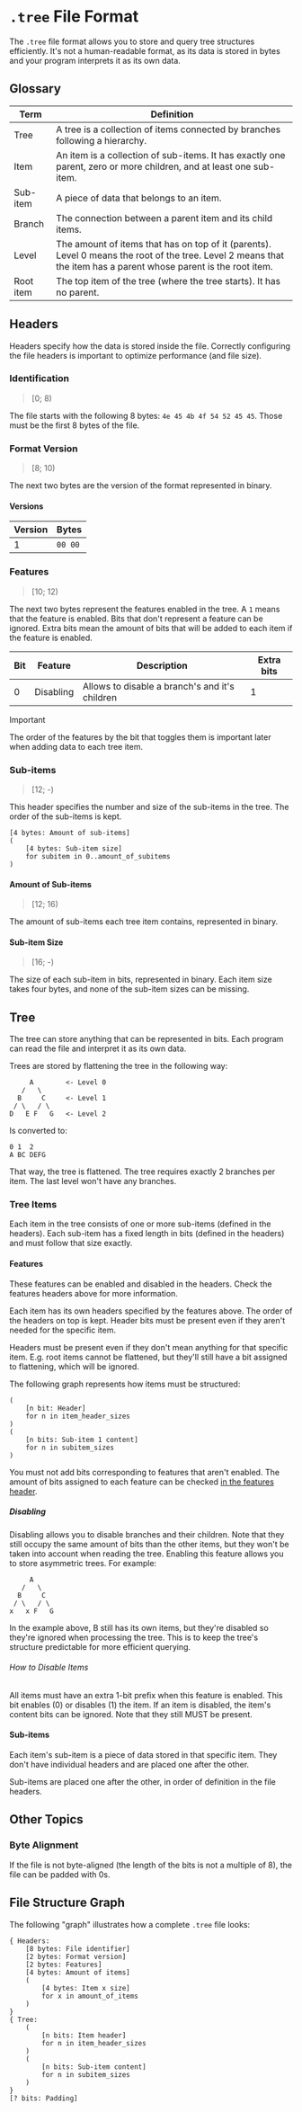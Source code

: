 # `.tree` File Format

The `.tree` file format allows you to store and query tree structures efficiently. It's not a human-readable format, as its data is stored in bytes and your program interprets it as its own data.

## Glossary

| Term      | Definition                                                                                                                                                       |
| --------- | ---------------------------------------------------------------------------------------------------------------------------------------------------------------- |
| Tree      | A tree is a collection of items connected by branches following a hierarchy.                                                                                     |
| Item      | An item is a collection of sub-items. It has exactly one parent, zero or more children, and at least one sub-item.                                               |
| Sub-item  | A piece of data that belongs to an item.                                                                                                                         |
| Branch    | The connection between a parent item and its child items.                                                                                                        |
| Level     | The amount of items that has on top of it (parents). Level 0 means the root of the tree. Level 2 means that the item has a parent whose parent is the root item. |
| Root item | The top item of the tree (where the tree starts). It has no parent.                                                                                              |

## Headers

Headers specify how the data is stored inside the file. Correctly configuring the file headers is important to optimize performance (and file size).

### Identification

> [0; 8)

The file starts with the following 8 bytes: `4e 45 4b 4f 54 52 45 45`. Those must be the first 8 bytes of the file.

### Format Version

> [8; 10)

The next two bytes are the version of the format represented in binary.

#### Versions

| Version | Bytes   |
| ------- | ------- |
| 1       | `00 00` |

### Features

> [10; 12)

The next two bytes represent the features enabled in the tree. A `1` means that the feature is enabled. Bits that don't represent a feature can be ignored. Extra bits mean the amount of bits that will be added to each item if the feature is enabled.

| Bit | Feature    | Description                                    | Extra bits |
| --- | ---------- | ---------------------------------------------- | ---------- |
| 0   | Disabling  | Allows to disable a branch's and it's children | 1          |

> [!IMPORTANT]
> The order of the features by the bit that toggles them is important later when adding data to each tree item.

### Sub-items

> [12; -)

This header specifies the number and size of the sub-items in the tree. The order of the sub-items is kept.

```
[4 bytes: Amount of sub-items]
(
    [4 bytes: Sub-item size]
    for subitem in 0..amount_of_subitems
)
```

#### Amount of Sub-items

> [12; 16)

The amount of sub-items each tree item contains, represented in binary.

#### Sub-item Size

> [16; -)

The size of each sub-item in bits, represented in binary. Each item size takes four bytes, and none of the sub-item sizes can be missing.

## Tree

The tree can store anything that can be represented in bits. Each program can read the file and interpret it as its own data.

Trees are stored by flattening the tree in the following way:

```
     A        <- Level 0
   /   \
  B     C     <- Level 1
 / \   / \
D   E F   G   <- Level 2
```

Is converted to:

```
0 1  2
A BC DEFG
```

That way, the tree is flattened. The tree requires exactly 2 branches per item. The last level won't have any branches.

### Tree Items

Each item in the tree consists of one or more sub-items (defined in the headers). Each sub-item has a fixed length in bits (defined in the headers) and must follow that size exactly.

#### Features

These features can be enabled and disabled in the headers. Check the features headers above for more information.

Each item has its own headers specified by the features above. The order of the headers on top is kept.  Header bits must be present even if they aren't needed for the specific item.

Headers must be present even if they don't mean anything for that specific item. E.g. root items cannot be flattened, but they'll still have a bit assigned to flattening, which will be ignored.

The following graph represents how items must be structured:

```
(
    [n bit: Header]
    for n in item_header_sizes
)
(
    [n bits: Sub-item 1 content]
    for n in subitem_sizes
)
```

You must not add bits corresponding to features that aren't enabled. The amount of bits assigned to each feature can be checked [in the features header](#features).

##### Disabling

Disabling allows you to disable branches and their children. Note that they still occupy the same amount of bits than the other items, but they won't be taken into account when reading the tree. Enabling this feature allows you to store asymmetric trees. For example:

```
     A
   /   \
  B     C
 / \   / \
x   x F   G
```

In the example above, B still has its own items, but they're disabled so they're ignored when processing the tree. This is to keep the tree's structure predictable for more efficient querying.

###### How to Disable Items

All items must have an extra 1-bit prefix when this feature is enabled. This bit enables (0) or disables (1) the item. If an item is disabled, the item's content bits can be ignored. Note that they still MUST be present.

#### Sub-items

Each item's sub-item is a piece of data stored in that specific item. They don't have individual headers and are placed one after the other.

Sub-items are placed one after the other, in order of definition in the file headers.

## Other Topics

### Byte Alignment

If the file is not byte-aligned (the length of the bits is not a multiple of 8), the file can be padded with 0s.

## File Structure Graph

The following "graph" illustrates how a complete `.tree` file looks:

```
{ Headers:
    [8 bytes: File identifier]
    [2 bytes: Format version]
    [2 bytes: Features]
    [4 bytes: Amount of items]
    (
        [4 bytes: Item x size] 
        for x in amount_of_items
    )
}
{ Tree:
    (
        [n bits: Item header]
        for n in item_header_sizes
    )
    (
        [n bits: Sub-item content]
        for n in subitem_sizes
    )
}
[? bits: Padding]
```